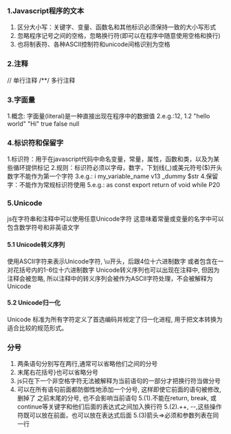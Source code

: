 ### 1.Javascript程序的文本
1. 区分大小写：关键字、变量、函数名和其他标识必须保持一致的大小写形式
2. 忽略程序记号之间的空格，忽略换行符(即可以在程序中随意使用空格和换行)
3. 也将制表符、各种ASCII控制符和unicode间格识别为空格

### 2.注释
// 单行注释
/**/ 多行注释

### 3.字面量
1.概念: 字面量(literal)是一种直接出现在程序中的数据值
2.e.g.:12, 1.2 "hello world" "Hi" true false null

### 4.标识符和保留字
1.标识符：用于在javascript代码中命名变量，常量，属性，函数和类，以及为某些循环提供标记
2.规则：标识符必须以字母，数字，下划线(_)或美元符号($)开头
数字不能作为第一个字符
3.e.g.: i my_variable_name v13 _dummy $str
4.保留字：不能作为常规标识符使用
5.e.g.: as const export return of void while
P20

### 5.Unicode
js在字符串和注释中可以使用任意Unicode字符
这意味着常量或变量的名字中可以包含数学符号和非英语文字

#### 5.1 Unicode转义序列
使用ASCII字符来表示Unicode字符, \u开头，后跟4位十六进制数字
或者包含在一对花括号内的1-6位十六进制数字
Unicode转义序列也可以出现在注释中, 但因为注释会被忽略, 所以注释中的转义序列会被作为ASCII字符处理，不会被解释为Unicode

#### 5.2 Unicode归一化
Unicode 标准为所有字符定义了首选编码并规定了归一化进程, 用于把文本转换为适合比较的规范形式。

### 分号
1. 两条语句分别写在两行,通常可以省略他们之间的分号
2. 末尾右花括号}也可以省略分号
3. js只在下一个非空格字符无法被解释为当前语句的一部分才把换行符当做分号
4. 可以在所有语句前面都防御性地添加一个分号, 这样即使它前面的语句被修改, 删掉了
   之前末尾的分号, 也不会影响当前语句
5.(1).不能在return, break, 或continue等关键字和他们后面的表达式之间加入换行符
5.(2).++, --,这些操作符既可以放在前面，也可以放在表达式后面
5.(3)箭头=>必须和参数列表在同一行








